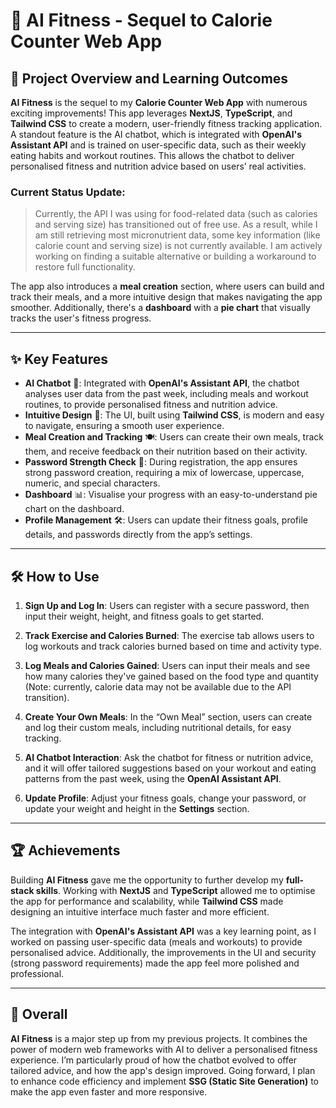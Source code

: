 # 🤖 AI Fitness - Sequel to Calorie Counter Web App

## 🚀 Project Overview and Learning Outcomes

**AI Fitness** is the sequel to my **Calorie Counter Web App** with numerous exciting improvements! This app leverages **NextJS**, **TypeScript**, and **Tailwind CSS** to create a modern, user-friendly fitness tracking application. A standout feature is the AI chatbot, which is integrated with **OpenAI's Assistant API** and is trained on user-specific data, such as their weekly eating habits and workout routines. This allows the chatbot to deliver personalised fitness and nutrition advice based on users’ real activities.

### Current Status Update:

> Currently, the API I was using for food-related data (such as calories and serving size) has transitioned out of free use. As a result, while I am still retrieving most micronutrient data, some key information (like calorie count and serving size) is not currently available. I am actively working on finding a suitable alternative or building a workaround to restore full functionality.

The app also introduces a **meal creation** section, where users can build and track their meals, and a more intuitive design that makes navigating the app smoother. Additionally, there's a **dashboard** with a **pie chart** that visually tracks the user's fitness progress.

---

## ✨ Key Features

- **AI Chatbot** 🤖: Integrated with **OpenAI's Assistant API**, the chatbot analyses user data from the past week, including meals and workout routines, to provide personalised fitness and nutrition advice.
- **Intuitive Design** 🎨: The UI, built using **Tailwind CSS**, is modern and easy to navigate, ensuring a smooth user experience.
- **Meal Creation and Tracking** 🍽️: Users can create their own meals, track them, and receive feedback on their nutrition based on their activity.
- **Password Strength Check** 🔐: During registration, the app ensures strong password creation, requiring a mix of lowercase, uppercase, numeric, and special characters.
- **Dashboard** 📊: Visualise your progress with an easy-to-understand pie chart on the dashboard.
- **Profile Management** 🛠️: Users can update their fitness goals, profile details, and passwords directly from the app’s settings.

---

## 🛠️ How to Use

1. **Sign Up and Log In**: Users can register with a secure password, then input their weight, height, and fitness goals to get started.
   
2. **Track Exercise and Calories Burned**: The exercise tab allows users to log workouts and track calories burned based on time and activity type.

3. **Log Meals and Calories Gained**: Users can input their meals and see how many calories they've gained based on the food type and quantity (Note: currently, calorie data may not be available due to the API transition).

4. **Create Your Own Meals**: In the “Own Meal” section, users can create and log their custom meals, including nutritional details, for easy tracking.

5. **AI Chatbot Interaction**: Ask the chatbot for fitness or nutrition advice, and it will offer tailored suggestions based on your workout and eating patterns from the past week, using the **OpenAI Assistant API**.

6. **Update Profile**: Adjust your fitness goals, change your password, or update your weight and height in the **Settings** section.

---

## 🏆 Achievements

Building **AI Fitness** gave me the opportunity to further develop my **full-stack skills**. Working with **NextJS** and **TypeScript** allowed me to optimise the app for performance and scalability, while **Tailwind CSS** made designing an intuitive interface much faster and more efficient. 

The integration with **OpenAI's Assistant API** was a key learning point, as I worked on passing user-specific data (meals and workouts) to provide personalised advice. Additionally, the improvements in the UI and security (strong password requirements) made the app feel more polished and professional.

---

## 🎯 Overall

**AI Fitness** is a major step up from my previous projects. It combines the power of modern web frameworks with AI to deliver a personalised fitness experience. I’m particularly proud of how the chatbot evolved to offer tailored advice, and how the app's design improved. Going forward, I plan to enhance code efficiency and implement **SSG (Static Site Generation)** to make the app even faster and more responsive.
